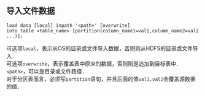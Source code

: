 ## 导入文件数据
```
load data [local] inpath '<path>' [overwrite]
into table <table_name> [partition(column_name1=val1,column_name2=val2 ...)];
```
可选项`local`，表示从OS的目录或文件导入数据，否则则从HDFS的目录或文件导入．<br>
可选项`overwrite`，表示覆盖表中原来的数据，否则则是追加到目标表中．<br>
`<path>`，可以是目录或文件路径．<br>
对于分区表而言，必须写`partition`语句，并且后面的值`val1,val2`会覆盖源数据的值．<br>
